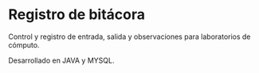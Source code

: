 # Registro de bitácora
Control y registro de entrada, salida y observaciones para laboratorios de cómputo.

Desarrollado en JAVA y MYSQL.

